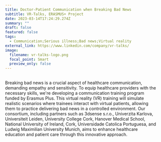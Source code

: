 ```yaml
---
title: Doctor-Patient Communication when Breaking Bad News
subtitle: VR-Talks, ERASMUS+ Project
date: 2023-03-14T17:24:29.274Z
summary: ""
draft: false
featured: false
tags:
  - Communication;Serious illness;Bad news;Virtual reality
external_link: https://www.linkedin.com/company/vr-talks/
image:
  filename: vr-talks-logo.png
  focal_point: Smart
  preview_only: false
---
```

<!--StartFragment-->

\
Breaking bad news is a crucial aspect of healthcare communication, demanding empathy and sensitivity. To equip healthcare providers with the necessary skills, we're developing a communication training program funded by Erasmus Plus. This virtual reality (VR) training will simulate realistic scenarios where trainees interact with virtual patients, allowing them to practice delivering bad news in a controlled environment. Our consortium, including partners such as 3dsense s.r.o., Univerzita Karlova, Universiteit Leiden, University College Cork, Hanover Medical School, National University of Ireland, Cork, Universidade Catolica Portuguesa, and Ludwig Maximilian University Munich, aims to enhance healthcare education and patient care through this innovative approach.

<!--EndFragment-->